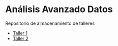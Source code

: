 # Análisis Avanzado Datos

Repositorio de almacenamiento de talleres

- [Taller 1](https://github.com/diegoa-rodriguezc/Analisis_Avanzado_Datos/blob/main/Taller_1/Taller_1.html)
- [Taller 2](https://github.com/diegoa-rodriguezc/Analisis_Avanzado_Datos/blob/main/Taller_2/Taller_2.html)

